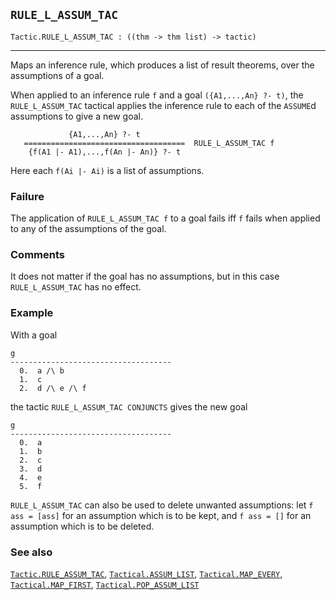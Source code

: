 ## `RULE_L_ASSUM_TAC`

``` hol4
Tactic.RULE_L_ASSUM_TAC : ((thm -> thm list) -> tactic)
```

------------------------------------------------------------------------

Maps an inference rule, which produces a list of result theorems, over
the assumptions of a goal.

When applied to an inference rule `f` and a goal `({A1,...,An} ?- t)`,
the `RULE_L_ASSUM_TAC` tactical applies the inference rule to each of
the `ASSUME`d assumptions to give a new goal.

``` hol4
             {A1,...,An} ?- t
   ====================================  RULE_L_ASSUM_TAC f
    {f(A1 |- A1),...,f(An |- An)} ?- t
```

Here each `f(Ai |- Ai)` is a list of assumptions.

### Failure

The application of `RULE_L_ASSUM_TAC f` to a goal fails iff `f` fails
when applied to any of the assumptions of the goal.

### Comments

It does not matter if the goal has no assumptions, but in this case
`RULE_L_ASSUM_TAC` has no effect.

### Example

With a goal

``` hol4
g
------------------------------------
  0.  a /\ b
  1.  c
  2.  d /\ e /\ f
```

the tactic `RULE_L_ASSUM_TAC CONJUNCTS` gives the new goal

``` hol4
g
------------------------------------
  0.  a
  1.  b
  2.  c
  3.  d
  4.  e
  5.  f
```

`RULE_L_ASSUM_TAC` can also be used to delete unwanted assumptions: let
`f ass = [ass]` for an assumption which is to be kept, and `f ass = []`
for an assumption which is to be deleted.

### See also

[`Tactic.RULE_ASSUM_TAC`](#Tactic.RULE_ASSUM_TAC),
[`Tactical.ASSUM_LIST`](#Tactical.ASSUM_LIST),
[`Tactical.MAP_EVERY`](#Tactical.MAP_EVERY),
[`Tactical.MAP_FIRST`](#Tactical.MAP_FIRST),
[`Tactical.POP_ASSUM_LIST`](#Tactical.POP_ASSUM_LIST)

